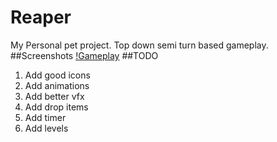 # Reaper
My Personal pet project. Top down semi turn based gameplay.
##Screenshots
[!Gameplay](https://drive.google.com/file/d/15n56rri60_5RnM0nivrQbKPVuxJN3Qhp/view?usp=sharing)
##TODO
1. Add good icons
2. Add animations
3. Add better vfx
4. Add drop items
5. Add timer
6. Add levels
